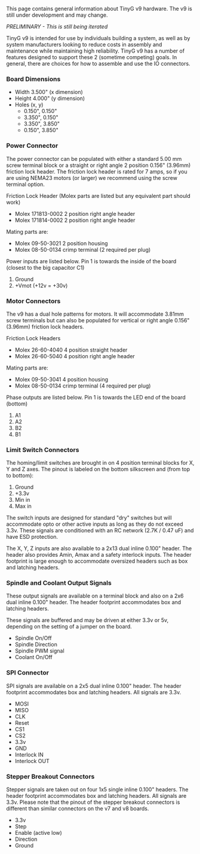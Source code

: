 This page contains general information about TinyG v9 hardware. The v9 is still under development and may change.

_PRELIMINARY - This is still being iterated_

TinyG v9 is intended for use by individuals building a system, as well as by system manufacturers looking to reduce costs in assembly and maintenance while maintaining high reliability. TinyG v9 has a number of features designed to support these 2 (sometime competing) goals. In general, there are choices for how to assemble and use the IO connectors.

### Board Dimensions

* Width  3.500" (x dimension)
* Height 4.000" (y dimension)
* Holes (x, y)
  * 0.150", 0.150"
  * 3.350", 0.150"
  * 3.350", 3.850"
  * 0.150", 3.850"

### Power Connector

The power connector can be populated with either a standard 5.00 mm screw terminal block or a straight or right angle 2 position 0.156" (3.96mm) friction lock header. The friction lock header is rated for 7 amps, so if you are using NEMA23 motors (or larger) we recommend using the screw terminal option. 

Friction Lock Header (Molex parts are listed but any equivalent part should work)
* Molex 171813-0002     2 position right angle header
* Molex 171814-0002     2 position right angle header

Mating parts are:
* Molex 09-50-3021     2 position housing
* Molex 08-50-0134     crimp terminal (2 required per plug)

Power inputs are listed below. Pin 1 is towards the inside of the board (closest to the big capacitor C1)
1. Ground
1. +Vmot (+12v = +30v)

### Motor Connectors

The v9 has a dual hole patterns for motors. It will accommodate 3.81mm screw terminals but can also be populated for vertical or right angle 0.156" (3.96mm) friction lock headers. 

Friction Lock Headers
* Molex 26-60-4040      4 position straight header
* Molex 26-60-5040      4 position right angle header

Mating parts are:
* Molex 09-50-3041     4 position housing
* Molex 08-50-0134     crimp terminal (4 required per plug)

Phase outputs are listed below. Pin 1 is towards the LED end of the board (bottom)
1. A1
1. A2
1. B2
1. B1

### Limit Switch Connectors
The homing/limit switches are brought in on 4 position terminal blocks for X, Y and Z axes. The pinout is labeled on the bottom silkscreen and (from top to bottom):
1. Ground
1. +3.3v
1. Min in
1. Max in 

The switch inputs are designed for standard "dry" switches but will accommodate opto or other active inputs as long as they do not exceed 3.3v. These signals are conditioned with an RC network (2.7K / 0.47 uF) and have ESD protection.

The X, Y, Z inputs are also available to a 2x13 dual inline 0.100" header. The header also provides  Amin, Amax and a safety interlock inputs. The header footprint is large enough to accommodate oversized headers such as box and latching headers.

### Spindle and Coolant Output Signals

These output signals are available on a terminal block and also on a 2x6 dual inline 0.100" header. The header footprint accommodates box and latching headers.

These signals are buffered and may be driven at either 3.3v or 5v, depending on the setting of a jumper on the board.

* Spindle On/Off
* Spindle Direction
* Spindle PWM signal
* Coolant On/Off

### SPI Connector
SPI signals are available on a 2x5 dual inline 0.100" header. The header footprint accommodates box and latching headers. All signals are 3.3v.
* MOSI
* MISO
* CLK
* Reset
* CS1
* CS2
* 3.3v
* GND
* Interlock IN
* Interlock OUT

### Stepper Breakout Connectors
Stepper signals are taken out on four 1x5 single inline 0.100" headers. The header footprint accommodates box and latching headers. All signals are 3.3v. Please note that the pinout of the stepper breakout connectors is different than similar connectors on the v7 and v8 boards.

* 3.3v
* Step
* Enable (active low)
* Direction
* Ground


